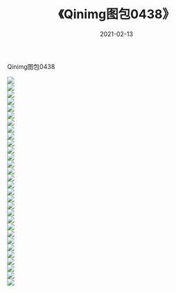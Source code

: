 ﻿---
layout: post
title:  《Qinimg图包0438》
date:   2021-02-13
img: http://imgx.orgx.ga/Qinimg图包/Qinimg图包0438/000.jpg
categories: [美女, 清纯, 唯美]
---

Qinimg图包0438

 ![](http://imgx.orgx.ga/Qinimg图包/Qinimg图包0438/001.jpg) <br>![](http://imgx.orgx.ga/Qinimg图包/Qinimg图包0438/002.jpg) <br>![](http://imgx.orgx.ga/Qinimg图包/Qinimg图包0438/003.jpg) <br>![](http://imgx.orgx.ga/Qinimg图包/Qinimg图包0438/004.jpg) <br>![](http://imgx.orgx.ga/Qinimg图包/Qinimg图包0438/005.jpg) <br>![](http://imgx.orgx.ga/Qinimg图包/Qinimg图包0438/006.jpg) <br>![](http://imgx.orgx.ga/Qinimg图包/Qinimg图包0438/007.jpg) <br>![](http://imgx.orgx.ga/Qinimg图包/Qinimg图包0438/008.jpg) <br>![](http://imgx.orgx.ga/Qinimg图包/Qinimg图包0438/009.jpg) <br>![](http://imgx.orgx.ga/Qinimg图包/Qinimg图包0438/010.jpg) <br>![](http://imgx.orgx.ga/Qinimg图包/Qinimg图包0438/011.jpg) <br>![](http://imgx.orgx.ga/Qinimg图包/Qinimg图包0438/012.jpg) <br>![](http://imgx.orgx.ga/Qinimg图包/Qinimg图包0438/013.jpg) <br>![](http://imgx.orgx.ga/Qinimg图包/Qinimg图包0438/014.jpg) <br>![](http://imgx.orgx.ga/Qinimg图包/Qinimg图包0438/015.jpg) <br>![](http://imgx.orgx.ga/Qinimg图包/Qinimg图包0438/016.jpg) <br>![](http://imgx.orgx.ga/Qinimg图包/Qinimg图包0438/017.jpg) <br>![](http://imgx.orgx.ga/Qinimg图包/Qinimg图包0438/018.jpg) <br>![](http://imgx.orgx.ga/Qinimg图包/Qinimg图包0438/019.jpg) <br>![](http://imgx.orgx.ga/Qinimg图包/Qinimg图包0438/020.jpg) <br>![](http://imgx.orgx.ga/Qinimg图包/Qinimg图包0438/021.jpg) <br>![](http://imgx.orgx.ga/Qinimg图包/Qinimg图包0438/022.jpg) <br>![](http://imgx.orgx.ga/Qinimg图包/Qinimg图包0438/023.jpg) <br>![](http://imgx.orgx.ga/Qinimg图包/Qinimg图包0438/024.jpg) <br>![](http://imgx.orgx.ga/Qinimg图包/Qinimg图包0438/025.jpg) <br>![](http://imgx.orgx.ga/Qinimg图包/Qinimg图包0438/026.jpg) <br>![](http://imgx.orgx.ga/Qinimg图包/Qinimg图包0438/027.jpg) <br>![](http://imgx.orgx.ga/Qinimg图包/Qinimg图包0438/028.jpg) <br>![](http://imgx.orgx.ga/Qinimg图包/Qinimg图包0438/029.jpg) <br>![](http://imgx.orgx.ga/Qinimg图包/Qinimg图包0438/030.jpg) <br>